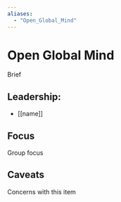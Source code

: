 ```yaml
---
aliases:
  - "Open_Global_Mind"
---
```

# Open Global Mind

Brief

## Leadership:

- [[name]]

## Focus

Group focus

## Caveats 

Concerns with this item